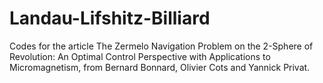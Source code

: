 # Landau-Lifshitz-Billiard

Codes for the article The Zermelo Navigation Problem on the 2-Sphere of Revolution: An Optimal Control Perspective with Applications to Micromagnetism, from Bernard Bonnard, Olivier Cots and Yannick Privat.
